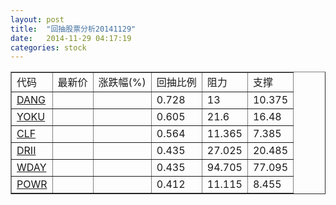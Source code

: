 ```yaml
---
layout: post
title:  "回抽股票分析20141129"
date:   2014-11-29 04:17:19
categories: stock
---
```

<script type="text/javascript">
var stockList = []
stockList.push('gb_dang');
stockList.push('gb_yoku');
stockList.push('gb_clf');
stockList.push('gb_drii');
stockList.push('gb_wday');
stockList.push('gb_powr');
</script>
<table border="1">
 <tr>
 <td>代码</td>
 <td>最新价</td>
 <td>涨跌幅(%)</td>
 <td>回抽比例</td>
 <td>阻力</td>
 <td>支撑</td>
</tr>
  <tr id="dang">
  <td><a href="http://stock.finance.sina.com.cn/usstock/quotes/DANG.html" target="_blank">DANG</a></td><td></td><td></td><td>0.728</td><td>13</td><td>10.375</td></tr>
  <tr id="yoku">
  <td><a href="http://stock.finance.sina.com.cn/usstock/quotes/YOKU.html" target="_blank">YOKU</a></td><td></td><td></td><td>0.605</td><td>21.6</td><td>16.48</td></tr>
  <tr id="clf">
  <td><a href="http://stock.finance.sina.com.cn/usstock/quotes/CLF.html" target="_blank">CLF</a></td><td></td><td></td><td>0.564</td><td>11.365</td><td>7.385</td></tr>
  <tr id="drii">
  <td><a href="http://stock.finance.sina.com.cn/usstock/quotes/DRII.html" target="_blank">DRII</a></td><td></td><td></td><td>0.435</td><td>27.025</td><td>20.485</td></tr>
  <tr id="wday">
  <td><a href="http://stock.finance.sina.com.cn/usstock/quotes/WDAY.html" target="_blank">WDAY</a></td><td></td><td></td><td>0.435</td><td>94.705</td><td>77.095</td></tr>
  <tr id="powr">
  <td><a href="http://stock.finance.sina.com.cn/usstock/quotes/POWR.html" target="_blank">POWR</a></td><td></td><td></td><td>0.412</td><td>11.115</td><td>8.455</td></tr>
</table>
